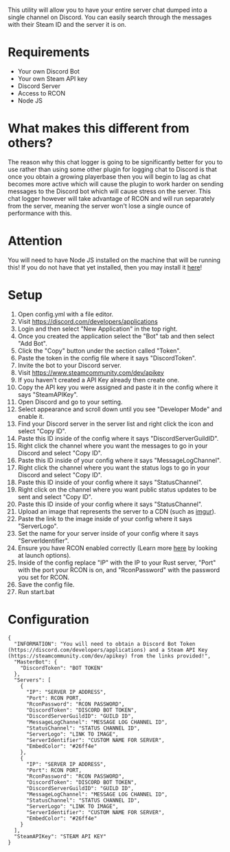 This utility will allow you to have your entire server chat dumped into a single channel on Discord. You can easily search through the messages with their Steam ID and the server it is on.  
  
# Requirements  
- Your own Discord Bot  
- Your own Steam API key  
- Discord Server  
- Access to RCON  
- Node JS  

# What makes this different from others?
The reason why this chat logger is going to be significantly better for you to use rather than using some other plugin for logging chat to Discord is that once you obtain a growing playerbase then you will begin to lag as chat becomes more active which will cause the plugin to work harder on sending messages to the Discord bot which will cause stress on the server. This chat logger however will take advantage of RCON and will run separately from the server, meaning the server won't lose a single ounce of performance with this.
  
# Attention  
You will need to have Node JS installed on the machine that will be running this! If you do not have that yet installed, then you may install it [here](https://nodejs.org/en/)!  
  
# Setup  
1. Open config.yml with a file editor.  
2. Visit https://discord.com/developers/applications  
3. Login and then select "New Application" in the top right.  
4. Once you created the application select the "Bot" tab and then select "Add Bot".  
5. Click the "Copy" button under the section called "Token".  
6. Paste the token in the config file where it says "DiscordToken".  
7. Invite the bot to your Discord server.  
7. Visit https://www.steamcommunity.com/dev/apikey  
9. If you haven't created a API Key already then create one.  
10. Copy the API key you were assigned and paste it in the config where it says "SteamAPIKey".  
11. Open Discord and go to your setting.  
12. Select appearance and scroll down until you see "Developer Mode" and enable it.  
13. Find your Discord server in the server list and right click the icon and select "Copy ID".  
14. Paste this ID inside of the config where it says "DiscordServerGuildID".  
15. Right click the channel where you want the messages to go in your Discord and select "Copy ID".  
16. Paste this ID inside of your config where it says "MessageLogChannel".
17. Right click the channel where you want the status logs to go in your Discord and select "Copy ID".  
16. Paste this ID inside of your config where it says "StatusChannel".
18. Right click on the channel where you want public status updates to be sent and select "Copy ID".
19. Paste this ID inside of your config where it says "StatusChannel".
20. Upload an image that represents the server to a CDN (such as [imgur](https://www.imgur.com)).
21. Paste the link to the image inside of your config where it says "ServerLogo".
22. Set the name for your server inside of your config where it says "ServerIdentifier".
23. Ensure you have RCON enabled correctly (Learn more [here](https://www.rustafied.com/how-to-host-your-own-rust-server) by looking at launch options).  
24. Inside of the config replace "IP" with the IP to your Rust server, "Port" with the port your RCON is on, and "RconPassword" with the password you set for RCON.  
25. Save the config file.  
26. Run start.bat  
  
# Configuration  
```  
{
  "INFORMATION": "You will need to obtain a Discord Bot Token (https://discord.com/developers/applications) and a Steam API Key (https://steamcommunity.com/dev/apikey) from the links provided!",
  "MasterBot": {
    "DiscordToken": "BOT TOKEN"
  },
  "Servers": [
    {
      "IP": "SERVER IP ADDRESS",
      "Port": RCON PORT,
      "RconPassword": "RCON PASSWORD",
      "DiscordToken": "DISCORD BOT TOKEN",
      "DiscordServerGuildID": "GUILD ID",
      "MessageLogChannel": "MESSAGE LOG CHANNEL ID",
      "StatusChannel": "STATUS CHANNEL ID",
      "ServerLogo": "LINK TO IMAGE",
      "ServerIdentifier": "CUSTOM NAME FOR SERVER",
      "EmbedColor": "#26ff4e"
    },
    {
      "IP": "SERVER IP ADDRESS",
      "Port": RCON PORT,
      "RconPassword": "RCON PASSWORD",
      "DiscordToken": "DISCORD BOT TOKEN",
      "DiscordServerGuildID": "GUILD ID",
      "MessageLogChannel": "MESSAGE LOG CHANNEL ID",
      "StatusChannel": "STATUS CHANNEL ID",
      "ServerLogo": "LINK TO IMAGE",
      "ServerIdentifier": "CUSTOM NAME FOR SERVER",
      "EmbedColor": "#26ff4e"
    }
  ],
  "SteamAPIKey": "STEAM API KEY"
}
```
